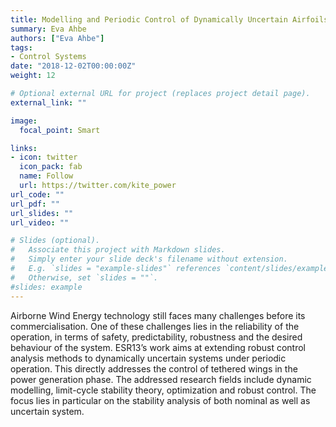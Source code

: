 ```yaml
---
title: Modelling and Periodic Control of Dynamically Uncertain Airfoils
summary: Eva Ahbe
authors: ["Eva Ahbe"]
tags:
- Control Systems
date: "2018-12-02T00:00:00Z"
weight: 12

# Optional external URL for project (replaces project detail page).
external_link: ""

image:
  focal_point: Smart

links:
- icon: twitter
  icon_pack: fab
  name: Follow
  url: https://twitter.com/kite_power
url_code: ""
url_pdf: ""
url_slides: ""
url_video: ""

# Slides (optional).
#   Associate this project with Markdown slides.
#   Simply enter your slide deck's filename without extension.
#   E.g. `slides = "example-slides"` references `content/slides/example-slides.md`.
#   Otherwise, set `slides = ""`.
#slides: example
---
```


Airborne Wind Energy technology still faces many challenges before its commercialisation.
One of these challenges lies in the reliability of the operation, in terms of safety, predictability,
robustness and the desired behaviour of the system. ESR13’s work aims at extending robust
control analysis methods to dynamically uncertain systems under periodic operation. This
directly addresses the control of tethered wings in the power generation phase. The
addressed research fields include dynamic modelling, limit-cycle stability theory, optimization
and robust control. The focus lies in particular on the stability analysis of both nominal as well
as uncertain system.
